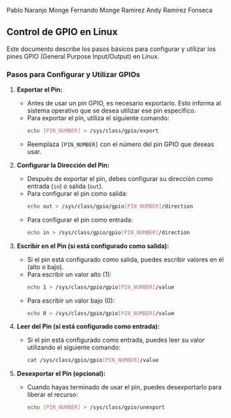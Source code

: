Pablo Naranjo Monge
Fernando Monge Ramirez
Andy Ramirez Fonseca


## Control de GPIO en Linux

Este documento describe los pasos básicos para configurar y utilizar los pines GPIO (General Purpose Input/Output) en Linux.

### Pasos para Configurar y Utilizar GPIOs

1. **Exportar el Pin:**
   - Antes de usar un pin GPIO, es necesario exportarlo. Esto informa al sistema operativo que se desea utilizar ese pin específico.
   - Para exportar el pin, utiliza el siguiente comando:
     ```bash
     echo [PIN_NUMBER] > /sys/class/gpio/export
     ```
   - Reemplaza `[PIN_NUMBER]` con el número del pin GPIO que deseas usar.

2. **Configurar la Dirección del Pin:**
   - Después de exportar el pin, debes configurar su dirección como entrada (`in`) o salida (`out`).
   - Para configurar el pin como salida:
     ```bash
     echo out > /sys/class/gpio/gpio[PIN_NUMBER]/direction
     ```
   - Para configurar el pin como entrada:
     ```bash
     echo in > /sys/class/gpio/gpio[PIN_NUMBER]/direction
     ```

3. **Escribir en el Pin (si está configurado como salida):**
   - Si el pin está configurado como salida, puedes escribir valores en él (alto o bajo).
   - Para escribir un valor alto (1):
     ```bash
     echo 1 > /sys/class/gpio/gpio[PIN_NUMBER]/value
     ```
   - Para escribir un valor bajo (0):
     ```bash
     echo 0 > /sys/class/gpio/gpio[PIN_NUMBER]/value
     ```

4. **Leer del Pin (si está configurado como entrada):**
   - Si el pin está configurado como entrada, puedes leer su valor utilizando el siguiente comando:
     ```bash
     cat /sys/class/gpio/gpio[PIN_NUMBER]/value
     ```

5. **Desexportar el Pin (opcional):**
   - Cuando hayas terminado de usar el pin, puedes desexportarlo para liberar el recurso:
     ```bash
     echo [PIN_NUMBER] > /sys/class/gpio/unexport
     ```

